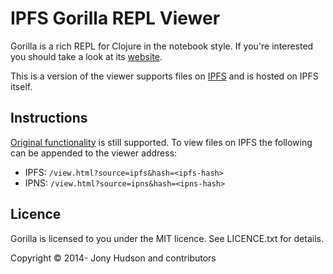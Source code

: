 # IPFS Gorilla REPL Viewer

Gorilla is a rich REPL for Clojure in the notebook style. If you're interested you should take a look at its
[website](http://gorilla-repl.org).

This is a version of the viewer supports files on [IPFS](https://ipfs.io/) and is hosted on IPFS itself.

## Instructions
[Original functionality](http://gorilla-repl.org/viewer.html) is still supported.
To view files on IPFS the following can be appended to the viewer address:
- IPFS: `/view.html?source=ipfs&hash=<ipfs-hash>`
- IPNS: `/view.html?source=ipns&hash=<ipns-hash>`


## Licence

Gorilla is licensed to you under the MIT licence. See LICENCE.txt for details.

Copyright © 2014- Jony Hudson and contributors
